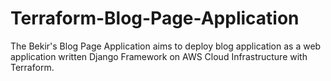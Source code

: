 # Terraform-Blog-Page-Application
The Bekir's Blog Page Application aims to deploy blog application as a web application written Django Framework on AWS Cloud Infrastructure with Terraform.
